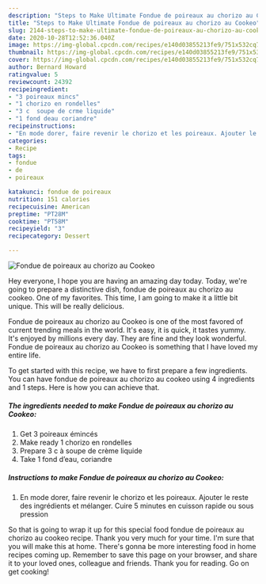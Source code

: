 ```yaml
---
description: "Steps to Make Ultimate Fondue de poireaux au chorizo au Cookeo"
title: "Steps to Make Ultimate Fondue de poireaux au chorizo au Cookeo"
slug: 2144-steps-to-make-ultimate-fondue-de-poireaux-au-chorizo-au-cookeo
date: 2020-10-28T12:52:36.040Z
image: https://img-global.cpcdn.com/recipes/e140d03855213fe9/751x532cq70/fondue-de-poireaux-au-chorizo-au-cookeo-photo-principale-de-la-recette.jpg
thumbnail: https://img-global.cpcdn.com/recipes/e140d03855213fe9/751x532cq70/fondue-de-poireaux-au-chorizo-au-cookeo-photo-principale-de-la-recette.jpg
cover: https://img-global.cpcdn.com/recipes/e140d03855213fe9/751x532cq70/fondue-de-poireaux-au-chorizo-au-cookeo-photo-principale-de-la-recette.jpg
author: Bernard Howard
ratingvalue: 5
reviewcount: 24392
recipeingredient:
- "3 poireaux mincs"
- "1 chorizo en rondelles"
- "3 c  soupe de crme liquide"
- "1 fond deau coriandre"
recipeinstructions:
- "En mode dorer, faire revenir le chorizo et les poireaux. Ajouter le reste des ingrédients et mélanger. Cuire 5 minutes en cuisson rapide ou sous pression"
categories:
- Recipe
tags:
- fondue
- de
- poireaux

katakunci: fondue de poireaux 
nutrition: 151 calories
recipecuisine: American
preptime: "PT28M"
cooktime: "PT58M"
recipeyield: "3"
recipecategory: Dessert

---
```



![Fondue de poireaux au chorizo au Cookeo](https://img-global.cpcdn.com/recipes/e140d03855213fe9/751x532cq70/fondue-de-poireaux-au-chorizo-au-cookeo-photo-principale-de-la-recette.jpg)

Hey everyone, I hope you are having an amazing day today. Today, we're going to prepare a distinctive dish, fondue de poireaux au chorizo au cookeo. One of my favorites. This time, I am going to make it a little bit unique. This will be really delicious.

Fondue de poireaux au chorizo au Cookeo is one of the most favored of current trending meals in the world. It's easy, it is quick, it tastes yummy. It's enjoyed by millions every day. They are fine and they look wonderful. Fondue de poireaux au chorizo au Cookeo is something that I have loved my entire life.




To get started with this recipe, we have to first prepare a few ingredients. You can have fondue de poireaux au chorizo au cookeo using 4 ingredients and 1 steps. Here is how you can achieve that.

<!--inarticleads1-->

##### The ingredients needed to make Fondue de poireaux au chorizo au Cookeo:

1. Get 3 poireaux émincés
1. Make ready 1 chorizo en rondelles
1. Prepare 3 c à soupe de crème liquide
1. Take 1 fond d’eau, coriandre




<!--inarticleads2-->

##### Instructions to make Fondue de poireaux au chorizo au Cookeo:

1. En mode dorer, faire revenir le chorizo et les poireaux. Ajouter le reste des ingrédients et mélanger. Cuire 5 minutes en cuisson rapide ou sous pression




So that is going to wrap it up for this special food fondue de poireaux au chorizo au cookeo recipe. Thank you very much for your time. I'm sure that you will make this at home. There's gonna be more interesting food in home recipes coming up. Remember to save this page on your browser, and share it to your loved ones, colleague and friends. Thank you for reading. Go on get cooking!
